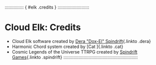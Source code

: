::::::::::::::: { #elk .credits } :::::::::::::::::::::::::
# Cloud Elk: Credits

- Cloud Elk software created by
  [Dera "Dox-El" Spindrift](http://spindriftgames.itch.io){.linkto .dera}
- Harmonic Chord system created by
  [Cat ]{.linkto .cat}
- Cosmic Legends of the Universe TTRPG created by
  [Spindrift Games](http://spindriftgames.itch.io){.linkto .spindrift}
:::::::::::::::::::::::::::::::::::::::::::::::::::::::::::

